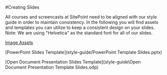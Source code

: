 #Creating Slides

All courses and screencasts at SitePoint need to be aligned with our style guide in order to maintain consistency. 
In the following you will find assets and templates you can utilize to keep a consistent design on your slides.
Note: We are using "Helvetica" as the standard font for all of our slides.

[Image Assets](style-guide/Assets)

[PowerPoint Slides Template](style-guide/PowerPoint Template Slides.pptx)

[Open Document Presentation Slides Template](style-guide\Open Document Presentation Template Slides.odp)
